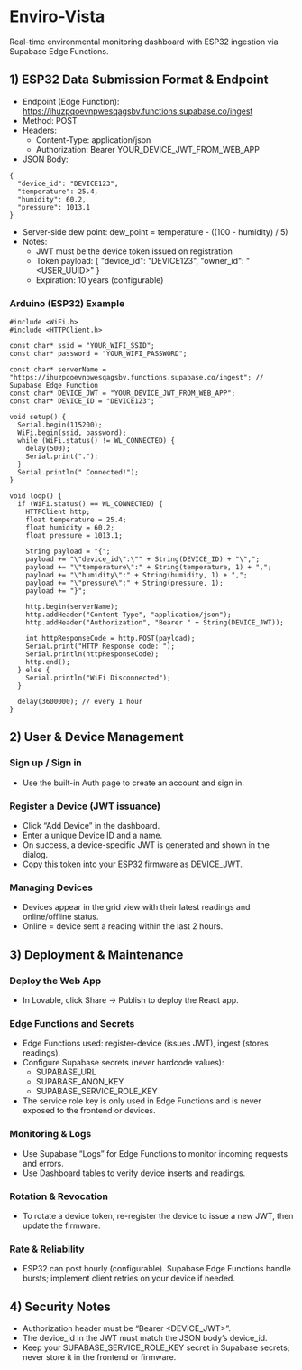 # Enviro-Vista

Real-time environmental monitoring dashboard with ESP32 ingestion via Supabase Edge Functions.

## 1) ESP32 Data Submission Format & Endpoint

- Endpoint (Edge Function): https://ihuzpqoevnpwesqagsbv.functions.supabase.co/ingest
- Method: POST
- Headers:
  - Content-Type: application/json
  - Authorization: Bearer YOUR_DEVICE_JWT_FROM_WEB_APP
- JSON Body:
```
{
  "device_id": "DEVICE123",
  "temperature": 25.4,
  "humidity": 60.2,
  "pressure": 1013.1
}
```
- Server-side dew point: dew_point = temperature - ((100 - humidity) / 5)
- Notes:
  - JWT must be the device token issued on registration
  - Token payload: { "device_id": "DEVICE123", "owner_id": "<USER_UUID>" }
  - Expiration: 10 years (configurable)

### Arduino (ESP32) Example
```
#include <WiFi.h>
#include <HTTPClient.h>

const char* ssid = "YOUR_WIFI_SSID";
const char* password = "YOUR_WIFI_PASSWORD";

const char* serverName = "https://ihuzpqoevnpwesqagsbv.functions.supabase.co/ingest"; // Supabase Edge Function
const char* DEVICE_JWT = "YOUR_DEVICE_JWT_FROM_WEB_APP";
const char* DEVICE_ID = "DEVICE123";

void setup() {
  Serial.begin(115200);
  WiFi.begin(ssid, password);
  while (WiFi.status() != WL_CONNECTED) {
    delay(500);
    Serial.print(".");
  }
  Serial.println(" Connected!");
}

void loop() {
  if (WiFi.status() == WL_CONNECTED) {
    HTTPClient http;
    float temperature = 25.4;
    float humidity = 60.2;
    float pressure = 1013.1;

    String payload = "{";
    payload += "\"device_id\":\"" + String(DEVICE_ID) + "\",";
    payload += "\"temperature\":" + String(temperature, 1) + ",";
    payload += "\"humidity\":" + String(humidity, 1) + ",";
    payload += "\"pressure\":" + String(pressure, 1);
    payload += "}";

    http.begin(serverName);
    http.addHeader("Content-Type", "application/json");
    http.addHeader("Authorization", "Bearer " + String(DEVICE_JWT));

    int httpResponseCode = http.POST(payload);
    Serial.print("HTTP Response code: ");
    Serial.println(httpResponseCode);
    http.end();
  } else {
    Serial.println("WiFi Disconnected");
  }

  delay(3600000); // every 1 hour
}
```

## 2) User & Device Management

### Sign up / Sign in
- Use the built-in Auth page to create an account and sign in.

### Register a Device (JWT issuance)
- Click “Add Device” in the dashboard.
- Enter a unique Device ID and a name.
- On success, a device-specific JWT is generated and shown in the dialog.
- Copy this token into your ESP32 firmware as DEVICE_JWT.

### Managing Devices
- Devices appear in the grid view with their latest readings and online/offline status.
- Online = device sent a reading within the last 2 hours.

## 3) Deployment & Maintenance

### Deploy the Web App
- In Lovable, click Share → Publish to deploy the React app.

### Edge Functions and Secrets
- Edge Functions used: register-device (issues JWT), ingest (stores readings).
- Configure Supabase secrets (never hardcode values):
  - SUPABASE_URL
  - SUPABASE_ANON_KEY
  - SUPABASE_SERVICE_ROLE_KEY
- The service role key is only used in Edge Functions and is never exposed to the frontend or devices.

### Monitoring & Logs
- Use Supabase “Logs” for Edge Functions to monitor incoming requests and errors.
- Use Dashboard tables to verify device inserts and readings.

### Rotation & Revocation
- To rotate a device token, re-register the device to issue a new JWT, then update the firmware.

### Rate & Reliability
- ESP32 can post hourly (configurable). Supabase Edge Functions handle bursts; implement client retries on your device if needed.

## 4) Security Notes
- Authorization header must be “Bearer <DEVICE_JWT>”.
- The device_id in the JWT must match the JSON body’s device_id.
- Keep your SUPABASE_SERVICE_ROLE_KEY secret in Supabase secrets; never store it in the frontend or firmware.
